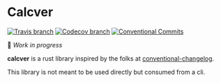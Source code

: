 # Calcver 

[![Travis branch](https://img.shields.io/travis/easy-semver/calcver-rs/master.svg)](https://travis-ci.org/easy-semver/calcver-rs/)
[![Codecov branch](https://img.shields.io/codecov/c/github/easy-semver/calcver-rs/master.svg)](https://codecov.io/gh/easy-semver/calcver-rs/)
[![Conventional Commits](https://img.shields.io/badge/Conventional%20Commits-1.0.0-yellow.svg)](https://conventionalcommits.org)

:poop: *Work in progress*

**calcver** is a rust library inspired by the folks at [conventional-changelog](https://github.com/conventional-changelog).

This library is not meant to be used directly but consumed from a cli.
